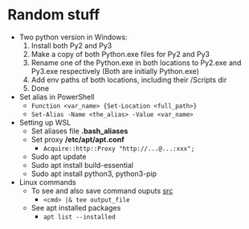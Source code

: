 Random stuff
============
- Two python version in Windows:
	1. Install both Py2 and Py3
	2. Make a copy of both Python.exe files for Py2 and Py3
	3. Rename one of the Python.exe in both locations to Py2.exe and Py3.exe respectively (Both are initially Python.exe)
	4. Add env paths of both locations, including their /Scripts dir
	5. Done
- Set alias in PowerShell
	- `Function <var_name> {Set-Location <full_path>}`
	- `Set-Alias -Name <the_alias> -Value <var_name>`
- Setting up WSL
	- Set aliases file **.bash_aliases**
	- Set proxy **/etc/apt/apt.conf**
		- `Acquire::http::Proxy "http://...@...:xxx";`
	- Sudo apt update
	- Sudo apt install build-essential
	- Sudo apt install python3, python3-pip
- Linux commands
	- To see and also save command ouputs [src](https://askubuntu.com/a/731237)
		- `<cmd> |& tee output_file`
	- See apt installed packages
		- `apt list --installed`
